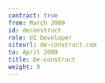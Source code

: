 ```yaml
---
contract: true
from: March 2009
id: deconstruct
role: UI Developer
siteurl: de-construct.com
to: April 2009
title: De-construct
weight: 9
---
```

